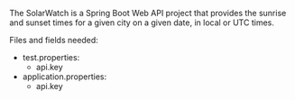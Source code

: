 The SolarWatch is a Spring Boot Web API project that provides 
the sunrise and sunset times for a given city on a given date, 
in local or UTC times.

Files and fields needed:
- test.properties:
  - api.key
- application.properties:
  - api.key